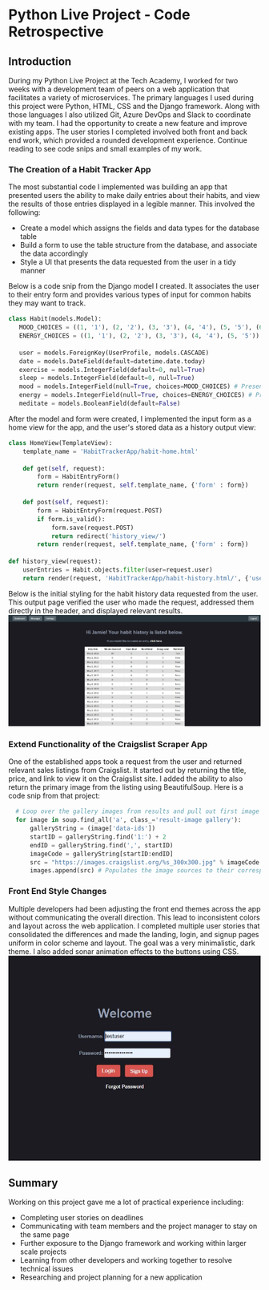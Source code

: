 # Python Live Project - Code Retrospective

## Introduction
During my Python Live Project at the Tech Academy, I worked for two weeks with a development team of peers on a web application that facilitates a variety of microservices. The primary languages I used during this project were Python, HTML, CSS and the Django framework. Along with those languages I also utilized Git, Azure DevOps and Slack to coordinate with my team. I had the opportunity to create a new feature and improve existing apps. The user stories I completed involved both front and back end work, which provided a rounded development experience. Continue reading to see code snips and small examples of my work. 

### The Creation of a Habit Tracker App
The most substantial code I implemented was building an app that presented users the ability to make daily entries about their habits, and view the results of those entries displayed in a legible manner. This involved the following:
* Create a model which assigns the fields and data types for the database table
* Build a form to use the table structure from the database, and associate the data accordingly
* Style a UI that presents the data requested from the user in a tidy manner

Below is a code snip from the Django model I created. It associates the user to their entry form and provides various types of input for common habits they may want to track. 

```python
class Habit(models.Model):
   MOOD_CHOICES = ((1, '1'), (2, '2'), (3, '3'), (4, '4'), (5, '5'), (6, '6'), (7, '7'), (8, '8'), (9, '9'), (10, '10')) 
   ENERGY_CHOICES = ((1, '1'), (2, '2'), (3, '3'), (4, '4'), (5, '5'))

   user = models.ForeignKey(UserProfile, models.CASCADE)
   date = models.DateField(default=datetime.date.today)
   exercise = models.IntegerField(default=0, null=True)
   sleep = models.IntegerField(default=0, null=True)
   mood = models.IntegerField(null=True, choices=MOOD_CHOICES) # Presents a scale of 1-10
   energy = models.IntegerField(null=True, choices=ENERGY_CHOICES) # Presents a scale of 1-5
   meditate = models.BooleanField(default=False)
```

After the model and form were created, I implemented the input form as a home view for the app, and the user's stored data as a history output view:
```python
class HomeView(TemplateView):
    template_name = 'HabitTrackerApp/habit-home.html'

    def get(self, request):
        form = HabitEntryForm()
        return render(request, self.template_name, {'form' : form})

    def post(self, request):
        form = HabitEntryForm(request.POST)                
        if form.is_valid():
            form.save(request.POST)
            return redirect('history_view/')
        return render(request, self.template_name, {'form' : form})

def history_view(request):
    userEntries = Habit.objects.filter(user=request.user)
    return render(request, 'HabitTrackerApp/habit-history.html/', {'userEntries': userEntries})
```

Below is the initial styling for the habit history data requested from the user. This output page verified the user who made the request, addressed them directly in the header, and displayed relevant results. 
![History table results](https://github.com/jrs-scott/Code-Retrospectives/blob/master/results-page.JPG)

### Extend Functionality of the Craigslist Scraper App
One of the established apps took a request from the user and returned relevant sales listings from Craigslist. It started out by returning the title, price, and link to view it on the Craigslist site. I added the ability to also return the primary image from the listing using BeautifulSoup. Here is a code snip from that project:

```python
  # Loop over the gallery images from results and pull out first image sources
  for image in soup.find_all('a', class_='result-image gallery'):
      galleryString = (image['data-ids'])
      startID = galleryString.find('1:') + 2 
      endID = galleryString.find(',', startID)
      imageCode = galleryString[startID:endID] 
      src = "https://images.craigslist.org/%s_300x300.jpg" % imageCode # Extract the main image ID and create the image source
      images.append(src) # Populates the image sources to their corresponding list
```

### Front End Style Changes
Multiple developers had been adjusting the front end themes across the app without communicating the overall direction. This lead to inconsistent colors and layout across the web application. I completed multiple user stories that consolidated the differences and made the landing, login, and signup pages uniform in color scheme and layout. The goal was a very minimalistic, dark theme. I also added sonar animation effects to the buttons using CSS.
![Login styling](https://github.com/jrs-scott/Code-Retrospectives/blob/master/login-page.JPG)

## Summary
Working on this project gave me a lot of practical experience including:
* Completing user stories on deadlines
* Communicating with team members and the project manager to stay on the same page
* Further exposure to the Django framework and working within larger scale projects
* Learning from other developers and working together to resolve technical issues
* Researching and project planning for a new application
